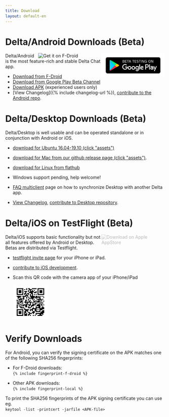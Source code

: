 ```yaml
---
title: Download
layout: default-en
---
```


# Delta/Android Downloads (Beta)

[<img style="float:right" src="../assets/home/get-it-on-gplay-beta.png" alt="Beta testing on Google Play" width="200" />](https://play.google.com/store/apps/details?id=chat.delta)
[<img style="float:right" src="../assets/home/get-it-on-fdroid.png" alt="Get it on F-Droid" width="200" />](https://f-droid.org/app/com.b44t.messenger)

Delta/Android is the most feature-rich and stable Delta Chat app. 

* [Download from F-Droid](https://f-droid.org/app/com.b44t.messenger)
* [Download from Google Play Beta Channel](https://play.google.com/store/apps/details?id=chat.delta)
* [Download APK](https://github.com/deltachat/deltachat-android/releases) (experienced users only)
* [View Changelog]({% include changelog-url %}), [contribute to the Android repo](https://github.com/deltachat/deltachat-android/). 


# Delta/Desktop Downloads (Beta)

Delta/Desktop is well usable and can be operated standalone or in conjunction with Android or iOS. 

* [download for Ubuntu 16.04-19.10 (click "assets")](https://github.com/deltachat/deltachat-desktop/releases/)

* [download for Mac from our github release page (click "assets")](https://github.com/deltachat/deltachat-desktop/releases/).  

* [download for Linux from flathub](https://flathub.org/apps/details/chat.delta.desktop)

* Windows support pending, help welcome! 

* [FAQ multiclient](help#multiclient) page on how to synchronize Desktop with another Delta app. 

* [View Changelog](https://github.com/deltachat/deltachat-desktop/blob/master/CHANGELOG.md),
  [contribute to Desktop repository](https://github.com/deltachat/deltachat-desktop/). 


# Delta/iOS on TestFlight (Beta)

<img src="../assets/home/get-it-on-ios.png" alt="Download on Apple AppStore" width="200" style="float:right; filter: opacity(.3) grayscale(100%);" />

Delta/iOS supports basic functionality but not all features offered by Android or Desktop. 
Betas are distributed via Testflight. 

- [testflight invite page](https://testflight.apple.com/join/WVoYFOZe) for your iPhone or iPad.

- [contribute to iOS development](https://github.com/deltachat/deltachat-ios/). 

- Scan this QR code with the camera app of your iPhone/iPad

  ![QRCode](../assets/home/deltachat_testflight_qrcode.png)


# Verify Downloads

For Android, you can verify the signing certificate on the APK matches one of the following SHA256 fingerprints:  

* For F-Droid downloads:  
  `{% include fingerprint-f-droid %}`

* Other APK downloads:  
  `{% include fingerprint-local %}`

To print the SHA256 fingerprints of the APK signing certificate you can use eg.  
`keytool -list -printcert -jarfile <APK-file>`

